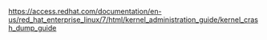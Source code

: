 https://access.redhat.com/documentation/en-us/red_hat_enterprise_linux/7/html/kernel_administration_guide/kernel_crash_dump_guide
